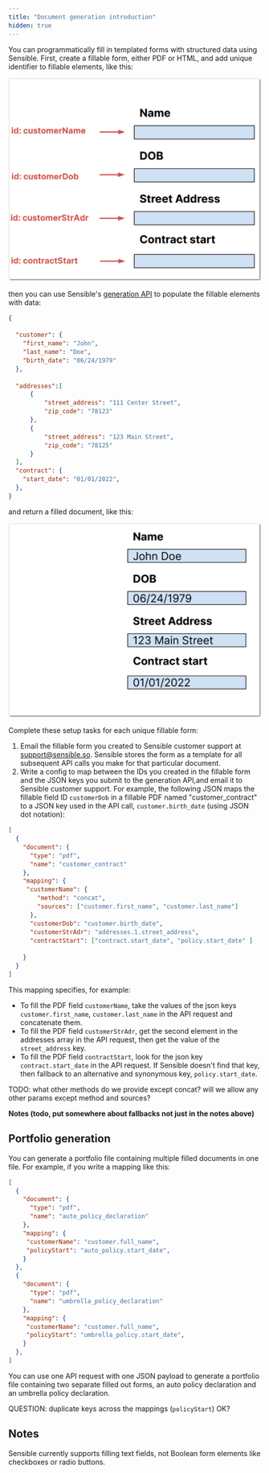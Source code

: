 ```yaml
---
title: "Document generation introduction"
hidden: true
---
```


 You can programmatically fill in templated forms with structured data using Sensible. First, create a fillable form, either PDF or HTML, and add unique identifier to fillable elements, like this: 

![Click to enlarge](https://raw.githubusercontent.com/sensible-hq/sensible-docs/main/readme-sync/assets/v0/images/final/docgen-1.png)

then you can use Sensible's [generation API](https://docs.sensible.so/reference/fill-form) to populate the fillable elements with data:

```json
{

  "customer": {
    "first_name": "John",
    "last_name": "Doe",
    "birth_date": "06/24/1979"
  },

  "addresses":[
      {
          "street_address": "111 Center Street",
          "zip_code": "78123"
      },
      {
          "street_address": "123 Main Street",
          "zip_code": "78125"
      }
  ],
  "contract": {
    "start_date": "01/01/2022",  
  },
}


```

and return a filled document, like this:

![Click to enlarge](https://raw.githubusercontent.com/sensible-hq/sensible-docs/main/readme-sync/assets/v0/images/final/docgen-2.png)

Complete these setup tasks for each unique fillable form:

1. Email the fillable form you created to Sensible customer support at support@sensible.so. Sensible stores the form as a template for all subsequent API calls you make for that particular document.
2. Write a config to map between the IDs you created in the fillable form and the JSON keys you submit to the generation API,and email it to Sensible customer support. For example, the following JSON maps the fillable field ID `customerDob` in a fillable PDF named "customer_contract" to a JSON key used in the API call, `customer.birth_date` (using JSON  dot notation):

```json
[
  {
    "document": {
      "type": "pdf",
      "name": "customer_contract"
    },
    "mapping": {
     "customerName": {
        "method": "concat",
        "sources": ["customer.first_name", "customer.last_name"]
      },
      "customerDob": "customer.birth_date",  
      "customerStrAdr": "addresses.1.street_address",
      "contractStart": ["contract.start_date", "policy.start_date" ]

    }
  }
]

```

This mapping specifies, for example:

- To fill the PDF field `customerName`, take the values of the json keys `customer.first_name`, `customer.last_name` in the API request and concatenate them. 
- To fill the PDF field `customerStrAdr`, get the second element in the addresses array in the API request, then get the value of the `street_address` key.
- To fill the PDF field `contractStart`, look for the json key `contract.start_date` in the API request. If Sensible doesn't find that key, then fallback to an alternative and synonymous key, `policy.start_date`.

TODO: what other methods do we provide except concat?  will we allow any other params except method and sources? 

**Notes (todo, put somewhere about fallbacks not just in the notes above)**







Portfolio generation
----

You can generate a portfolio file containing multiple filled documents in one file.  For example, if you write a mapping like this:

```json
[
  {
    "document": {
      "type": "pdf",
      "name": "auto_policy_declaration"
    },
    "mapping": {
     "customerName": "customer.full_name",
     "policyStart": "auto_policy.start_date",  
    }
  },
  {
    "document": {
      "type": "pdf",
      "name": "umbrella_policy_declaration"
    },
    "mapping": {
     "customerName": "customer.full_name",
     "policyStart": "umbrella_policy.start_date",  
    }
  }, 
]
```

You can use one API request with one JSON payload to generate a portfolio file containing two separate filled out forms, an auto policy declaration and an umbrella policy declaration.

QUESTION: duplicate keys across the mappings (`policyStart`) OK?

Notes
---


Sensible currently supports filling text fields, not Boolean form elements like checkboxes or radio buttons.
